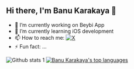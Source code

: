 ## Hi there, I'm Banu Karakaya 👋

- 🔭 I’m currently working on Beybi App
- 🌱 I’m currently learning iOS development
- 📫 How to reach me: [![X](https://img.shields.io/badge/-X-1DA1F2?style=flat&logo=x&logoColor=black)](https://x.com/NrbnKarakaya)
- ⚡ Fun fact: ...


 ![Github stats 1](https://github-readme-stats.vercel.app/api?username=BanuKarakaya&show_icons=true&theme=catppuccin_latte) 
 [![Banu Karakaya's top languages](https://github-readme-stats.vercel.app/api/top-langs/?username=BanuKarakaya&theme=catppuccin_latte)](https://github.com/BanuKarakaya/github-readme-stats)


